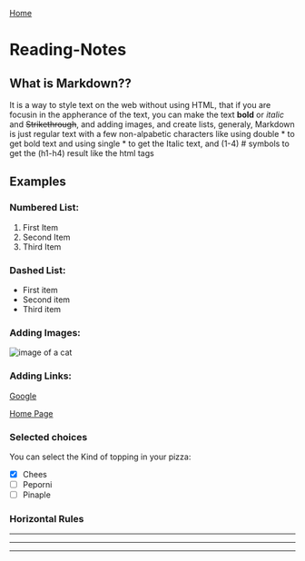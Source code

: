 [Home](https://sayefdeen.github.io/reading-notes/home)

# Reading-Notes


## What is Markdown??

It is a way to style text on the web without using HTML, that if you are focusin in the appherance of the text, you can make the text **bold** or *italic* and ~~Strikethrough~~, and  adding images, and create lists, generaly, Markdown is just regular text with a few non-alpabetic characters like using double * to get bold text and using single * to get the Italic text, and (1-4) #  symbols to get the (h1-h4) result like the html tags 

## Examples
### Numbered List:

1. First Item
2. Second Item
3. Third Item

### Dashed List:

- First item
- Second item
- Third item

### Adding Images:
![image of a cat](https://media.wired.com/photos/5e1e646743940d0008009167/master/w_2560%2Cc_limit/Science_Cats-84873657.jpg)

### Adding Links:
[Google](https://www.google.com/)


[Home Page](https://sayefdeen.github.io/reading-notes/home)

### Selected choices
You can select the Kind of topping in your pizza:
- [x] Chees
- [ ] Peporni
- [ ] Pinaple 

### Horizontal Rules

___

---

***

